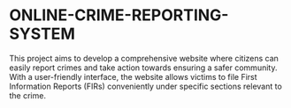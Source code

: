 # ONLINE-CRIME-REPORTING-SYSTEM
 This project aims to develop a comprehensive website where citizens can easily report crimes and take action towards ensuring a safer community. With a user-friendly interface, the website allows victims to file First Information Reports (FIRs) conveniently under specific sections relevant to the crime.
